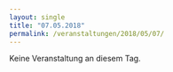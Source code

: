 ```yaml
---
layout: single
title: "07.05.2018"
permalink: /veranstaltungen/2018/05/07/
---
```


Keine Veranstaltung an diesem Tag.
